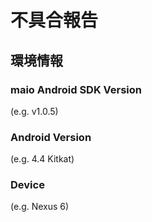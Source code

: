 # 不具合報告

## 環境情報

### maio Android SDK Version

(e.g. v1.0.5)

### Android Version

(e.g. 4.4 Kitkat)

### Device

(e.g. Nexus 6)

